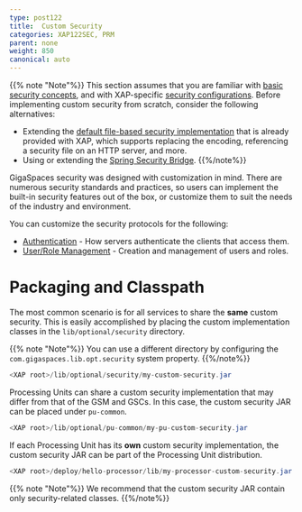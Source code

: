 ```yaml
---
type: post122
title:  Custom Security
categories: XAP122SEC, PRM
parent: none
weight: 850
canonical: auto
---
```


{{% note "Note"%}}
This section assumes that you are familiar with [basic security concepts](./security-concepts.html), and with XAP-specific [security configurations](./security-configurations.html). Before implementing custom security from scratch, consider the following alternatives:

- Extending the [default file-based security implementation](./default-file-based-security-implementation-ext.html) that is already provided with XAP, which supports replacing the encoding, referencing a security file on an HTTP server, and more.
- Using or extending the [Spring Security Bridge](./spring-security-bridge.html).
{{%/note%}}

GigaSpaces security was designed with customization in mind. There are numerous security standards and practices, so users can implement the built-in security features out of the box, or customize them to suit the needs of the industry and environment.

You can customize the security protocols for the following:

- [Authentication](./custom-authentication.html) - How servers authenticate the clients that access them.
- [User/Role Management](./custom-user-role-management.html) - Creation and management of users and roles.



# Packaging and Classpath

The most common scenario is for all services to share the **same** custom security. This is easily accomplished by placing the custom implementation classes in the `lib/optional/security` directory.

{{% note "Note"%}}
You can use a different directory by configuring the `com.gigaspaces.lib.opt.security` system property.
{{%/note%}}


```java
<XAP root>/lib/optional/security/my-custom-security.jar
```

Processing Units can share a custom security implementation that may differ from that of the GSM and GSCs. In this case, the custom security JAR can be placed under `pu-common`.


```java
<XAP root>/lib/optional/pu-common/my-pu-custom-security.jar
```

If each Processing Unit has its **own** custom security implementation, the custom security JAR can be part of the Processing Unit distribution.


```java
<XAP root>/deploy/hello-processor/lib/my-processor-custom-security.jar
```

{{% note "Note"%}} 
We recommend that the custom security JAR contain only security-related classes. 
{{%/note%}}
